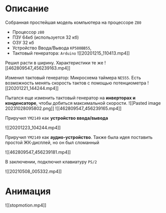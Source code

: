 # Описание

Собранная простейшая модель компьютера на процессоре `Z80` 

- Процессор `z80`
- ПЗУ 64кб (используется 32 кб)
- ОЗУ 32 кб
- Устройство Ввода/Вывода `КР580ВВ55`,
- Тактовый генератора: `Arduino`
![[20201215_110413.mp4]]

Решил расти в ширину. Характеристики те же
![[462809547_456239163.mp4]]

Изменил тактовый генератор: Микросхема таймера `NE555`.
Есть возможность менять скорость тактов с помощью потенциометра
![[20201221_144244.mp4]]

Пытался еще изменить тактовый генератор на **инверторах и конденсаторе**, чтобы добиться максимальной скорости.
![[Pasted image 20231028095802.png]]
![[462809547_456239165.mp4]]

Приручил `YM2149` как **устройство ввода/вывода**

![[20201223_104244.mp4]]

Приручил `YM2149` как **аудио-устройство**. Также была идея поставить простой ЖК-дисплей, но он был сломанный

![[462809547_456239181.mp4]]

В заключении, подключил клавиатуру `PS/2`

![[20210508_005332.mp4]]


# Анимация


![[stopmotion.mp4]]